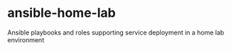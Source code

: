 # ansible-home-lab
Ansible playbooks and roles supporting service deployment in a home lab environment
